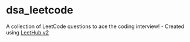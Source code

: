 # dsa_leetcode
A collection of LeetCode questions to ace the coding interview! - Created using [LeetHub v2](https://github.com/arunbhardwaj/LeetHub-2.0)
